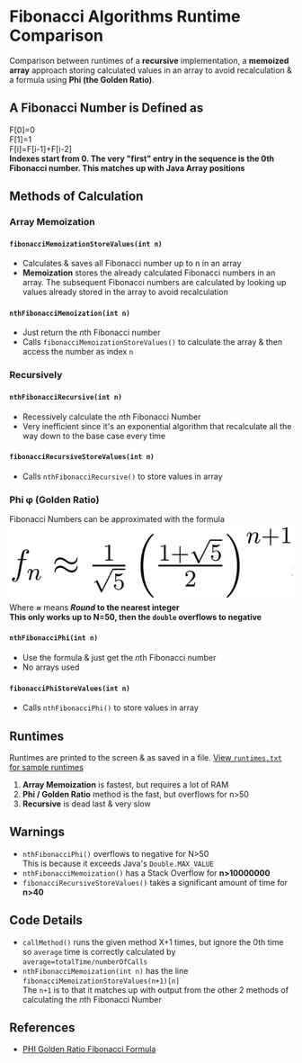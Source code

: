 # Fibonacci Algorithms Runtime Comparison
Comparison between runtimes of a **recursive** implementation, a **memoized array** approach storing calculated values in an array to avoid recalculation & a formula using **Phi (the Golden Ratio)**.

## A Fibonacci Number is Defined as
F[0]=0  
F[1]=1  
F[i]=F[i-1]+F[i-2]  
**Indexes start from 0. The very "first" entry in the sequence is the 0th Fibonacci number. This matches up with Java Array positions**

## Methods of Calculation
### Array Memoization
#### `fibonacciMemoizationStoreValues(int n)`
- Calculates & saves all Fibonacci number up to n in an array
- **Memoization** stores the already calculated Fibonacci numbers in an array. The subsequent Fibonacci numbers are calculated by looking up values already stored in the array to avoid recalculation

#### `nthFibonacciMemoization(int n)`
- Just return the *n*th Fibonacci number
- Calls `fibonacciMemoizationStoreValues()` to calculate the array & then access the number as index `n`


### Recursively
#### `nthFibonacciRecursive(int n)`
- Recessively calculate the *n*th Fibonacci Number
- Very inefficient since it's an exponential  algorithm that recalculate all the way down to the base case every time

#### `fibonacciRecursiveStoreValues(int n)`
- Calls `nthFibonacciRecursive()` to store values in array

### Phi φ (Golden Ratio)
Fibonacci Numbers can be approximated with the formula ![](pictures/phi-formula.png)  
Where **≈** means ***Round* to the nearest integer**  
**This only works up to N=50, then the `double` overflows to negative**

#### `nthFibonacciPhi(int n)`
- Use the formula & just get the *n*th Fibonacci number
- No arrays used

#### `fibonacciPhiStoreValues(int n)`
- Calls `nthFibonacciPhi()` to store values in array



## Runtimes
Runtimes are printed to the screen & as saved in a file. [View `runtimes.txt` for sample runtimes](runtimes.txt)
1. **Array Memoization** is fastest, but requires a lot of RAM
2. **Phi / Golden Ratio** method is the fast, but overflows for n>50
3. **Recursive** is dead last & very slow

## Warnings
- `nthFibonacciPhi()` overflows to negative for N>50  
This is because it exceeds Java's `Double.MAX_VALUE`
- `nthFibonacciMemoization()` has a Stack Overflow for **n>10000000**
- `fibonacciRecursiveStoreValues()` takes a significant amount of time for **n>40**

## Code Details
- `callMethod()` runs the given method X+1 times, but ignore the 0th time so `average` time is correctly calculated by `average=totalTime/numberOfCalls`
- `nthFibonacciMemoization(int n)` has the line  
`fibonacciMemoizationStoreValues(n+1)[n]`  
The `n+1` is to that it matches up with output from the other 2 methods of calculating the *n*th Fibonacci Number

## References
- [PHI Golden Ratio Fibonacci Formula](http://www.askamathematician.com/2011/04/q-is-there-a-formula-to-find-the-nth-term-in-the-fibonacci-sequence/)
